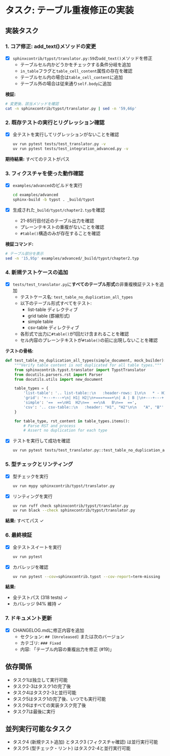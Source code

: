 # タスク: テーブル重複修正の実装

## 実装タスク

### 1. コア修正: add_text()メソッドの変更

- [x] `sphinxcontrib/typst/translator.py:59`の`add_text()`メソッドを修正
  - テーブルセル内かどうかをチェックする条件分岐を追加
  - `in_table`フラグと`table_cell_content`属性の存在を確認
  - テーブルセル内の場合は`table_cell_content`に追加
  - テーブル外の場合は従来通り`self.body`に追加

**検証:**
```bash
# 変更後、該当メソッドを確認
cat -n sphinxcontrib/typst/translator.py | sed -n '59,66p'
```

### 2. 既存テストの実行とリグレッション確認

- [x] 全テストを実行してリグレッションがないことを確認
  ```bash
  uv run pytest tests/test_translator.py -v
  uv run pytest tests/test_integration_advanced.py -v
  ```

**期待結果:** すべてのテストがパス

### 3. フィクスチャを使った動作確認

- [x] `examples/advanced`のビルドを実行
  ```bash
  cd examples/advanced
  sphinx-build -b typst . _build/typst
  ```

- [x] 生成された`_build/typst/chapter2.typ`を確認
  - 21-85行目付近のテーブル出力を確認
  - プレーンテキストの重複がないことを確認
  - `#table()`構造のみが存在することを確認

**検証コマンド:**
```bash
# テーブル部分を表示
sed -n '15,95p' examples/advanced/_build/typst/chapter2.typ
```

### 4. 新規テストケースの追加

- [x] `tests/test_translator.py`に**すべてのテーブル形式**の非重複検証テストを追加
  - テストケース名: `test_table_no_duplication_all_types`
  - 以下のテーブル形式すべてをテスト:
    - list-table ディレクティブ
    - grid table (罫線形式)
    - simple table
    - csv-table ディレクティブ
  - 各形式で出力に`#table()`が1回だけ含まれることを確認
  - セル内容のプレーンテキストが`#table()`の前に出現しないことを確認

**テストの骨格:**
```python
def test_table_no_duplication_all_types(simple_document, mock_builder):
    """Verify table content is not duplicated for all table types."""
    from sphinxcontrib.typst.translator import TypstTranslator
    from docutils.parsers.rst import Parser
    from docutils.utils import new_document

    table_types = {
        'list-table': '.. list-table::\n   :header-rows: 1\n\n   * - H1\n     - H2\n   * - A\n     - B',
        'grid': '+---+---+\n| H1| H2|\n+===+===+\n| A | B |\n+---+---+',
        'simple': '==  ==\nH1  H2\n==  ==\nA   B\n==  ==',
        'csv': '.. csv-table::\n   :header: "H1", "H2"\n\n   "A", "B"'
    }

    for table_type, rst_content in table_types.items():
        # Parse RST and process
        # Assert no duplication for each type
```

- [x] テストを実行して成功を確認
  ```bash
  uv run pytest tests/test_translator.py::test_table_no_duplication_all_types -v
  ```

### 5. 型チェックとリンティング

- [x] 型チェックを実行
  ```bash
  uv run mypy sphinxcontrib/typst/translator.py
  ```

- [x] リンティングを実行
  ```bash
  uv run ruff check sphinxcontrib/typst/translator.py
  uv run black --check sphinxcontrib/typst/translator.py
  ```

**結果:** すべてパス ✓

### 6. 最終検証

- [x] 全テストスイートを実行
  ```bash
  uv run pytest
  ```

- [x] カバレッジを確認
  ```bash
  uv run pytest --cov=sphinxcontrib.typst --cov-report=term-missing
  ```

**結果:**
- 全テストパス (318 tests) ✓
- カバレッジ 94% 維持 ✓

### 7. ドキュメント更新

- [x] CHANGELOG.mdに修正内容を追加
  - セクション: `## [Unreleased]` または次のバージョン
  - カテゴリ: `### Fixed`
  - 内容: 「テーブル内容の重複出力を修正 (#19)」

## 依存関係

- タスク1は独立して実行可能
- タスク2-3はタスク1の完了後
- タスク4はタスク2-3と並行可能
- タスク5はタスク1の完了後、いつでも実行可能
- タスク6はすべての実装タスク完了後
- タスク7は最後に実行

## 並列実行可能なタスク

- タスク4 (新規テスト追加) とタスク3 (フィクスチャ確認) は並行実行可能
- タスク5 (型チェック・リント) はタスク2-4と並行実行可能
